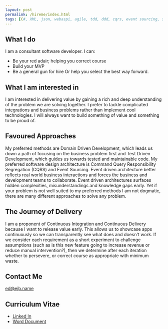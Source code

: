```yaml
---
layout: post
permalink: /hireme/index.html
tags: [C#, XML, json, webaspi, agile, tdd, ddd, cqrs, event sourcing, sql, rabbitmq, kanban, javascript, css, html, back office, microservices, windows, .net, unit testing, bdd, postgresql, Swagger, dapper, oracle, nhibernate, AWS, SQS, SqlStreamStore, owin, rx, reactive, continious integration, continious deployment, rest,wcf, svn, tfs, git, github, saas, migration, solid, oauth, atompub, evangelise, insurance, fintech,cloud, leadership, mentoring]
---
```

## What I do
I am a consultant software developer. I can:
* Be your red adair; helping you correct course
* Build your MVP
* Be a general gun for hire
Or help you select the best way forward.

## What I am interested in
I am interested in delivering value by gaining a rich and deep understanding of the problem we are solving together. I prefer to tackle complicated integrations and business problems rather than implement cool technologies. I will always want to build something of value and something to be proud of.

## Favoured Approaches
My preferred methods are Domain Driven Development, which leads us down a path of focusing on the business problem first and Test Driven Development, which guides us towards tested and maintainable code. My preferred software design architecture is Command Query Responsibility Segregation (CQRS) and Event Sourcing. Event driven architecture better reflects real world business interactions and forces the business and development teams to collaborate. Event driven architectures surfaces hidden complexities, misunderstandings and  knowledge gaps early. Yet if your problem is not well suited to my preferred methods I am not dogmatic, there are many different approaches to solve any problem. 

## The Journey of Delivery
I am a proponent of Continuous Integration and Continuous Delivery because I want to release value early.  This allows us to showcase apps continuously so we can transparently see what does and doesn't work. If we consider each requirement as a short experiment to challenge assumptions (such as is this new feature going to increase revenue or reduce manual intervention?), then we determine after each iteration whether to persevere, or correct course as appropriate with minimum waste.

## Contact Me
[ed@ejb.name](mailto:ed@ejb.name)

## Curriculum Vitae
* [Linked In](https://uk.linkedin.com/in/edwardjblackburn)
* [Word Document](https://drive.google.com/file/d/0By4t-499KA-galE5Q1dDQTZOX3M/view?usp=sharing)